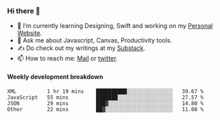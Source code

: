 ### Hi there 👋

- 🌱 I’m currently learning Designing, Swift and working on my [Personal Website](https://kvaishak.com/).
- 💬 Ask me about Javascript, Canvas,  Productivity tools. 
- :writing_hand: Do check out my writings at my [Substack](https://kvaishak.substack.com/).
- 📫 How to reach me: [Mail](mailto:vaishak.kaippanchery@gmail.com) or [twitter](https://twitter.com/kvaishack).


#### Weekly development breakdown

<!--START_SECTION:waka-->

```text
XML          1 hr 19 mins    ██████████░░░░░░░░░░░░░░░   39.67 %
JavaScript   55 mins         ███████░░░░░░░░░░░░░░░░░░   27.57 %
JSON         29 mins         ███▓░░░░░░░░░░░░░░░░░░░░░   14.80 %
Other        22 mins         ██▓░░░░░░░░░░░░░░░░░░░░░░   11.08 %
```

<!--END_SECTION:waka-->
